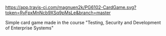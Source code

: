 https://app.travis-ci.com/magnuen2k/PG6102-CardGame.svg?token=RyFpxMnNcb9XSq9pMsLe&branch=master

Simple card game made in the course "Testing, Security and Development of Enterprise Systems"
